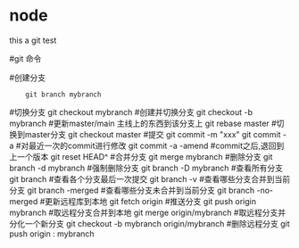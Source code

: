 # node
this a git test


#git 命令

#创建分支  

		git branch mybranch  

#切换分支
git checkout mybranch
#创建并切换分支
git checkout -b mybranch
#更新master/main 主线上的东西到该分支上
git rebase master
#切换到master分支
git checkout master
#提交
git commit -m "xxx"
git commit -a
#对最近一次的commit进行修改
git commit -a -amend
#commit之后,退回到上一个版本
git reset HEAD^
#合并分支
git merge mybranch
#删除分支
git branch -d mybranch
#强制删除分支
git branch -D mybranch
#查看所有分支
git branch
#查看各个分支最后一次提交
git branch -v
#查看哪些分支合并到当前分支
git branch -merged
#查看哪些分支未合并到当前分支
git branch -no-merged
#更新远程库到本地
git fetch origin
#推送分支
git push origin mybranch
#取远程分支合并到本地
git merge origin/mybranch
#取远程分支并分化一个新分支
git checkout -b mybranch origin/mybranch
#删除远程分支
git push origin : mybranch

